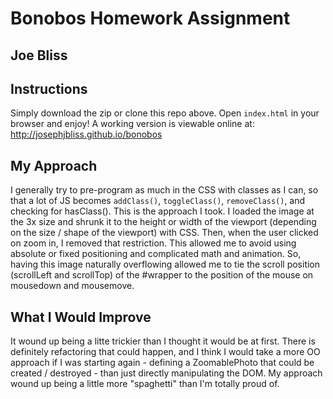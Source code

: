 # Bonobos Homework Assignment

## Joe Bliss

## Instructions

Simply download the zip or clone this repo above. Open `index.html` in your browser and enjoy! A working version is viewable online at: http://josephjbliss.github.io/bonobos

## My Approach

I generally try to pre-program as much in the CSS with classes as I can, so that a lot of JS becomes `addClass()`, `toggleClass()`, `removeClass()`, and checking for hasClass(). This is the approach I took. I loaded the image at the 3x size and shrunk it to the height or width of the viewport (depending on the size / shape of the viewport) with CSS. Then, when the user clicked on zoom in, I removed that restriction. This allowed me to avoid using absolute or fixed positioning and complicated math and animation. So, having this image naturally overflowing allowed me to tie the scroll position (scrollLeft and scrollTop) of the #wrapper to the position of the mouse on mousedown and mousemove.

## What I Would Improve

It wound up being a litte trickier than I thought it would be at first. There is definitely refactoring that could happen, and I think I would take a more OO approach if I was starting again - defining a ZoomablePhoto that could be created / destroyed - than just directly manipulating the DOM. My approach wound up being a little more "spaghetti" than I'm totally proud of.
